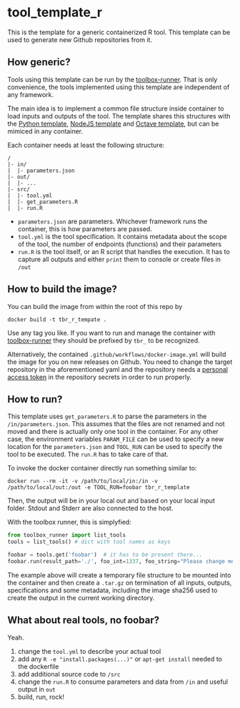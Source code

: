 # tool_template_r

This is the template for a generic containerized R tool. This template can be used to generate new Github repositories from it.

## How generic?

Tools using this template can be run by the [toolbox-runner](https://github.com/hydrocode-de/tool-runner). 
That is only convenience, the tools implemented using this template are independent of any framework.

The main idea is to implement a common file structure inside container to load inputs and outputs of the 
tool. The template shares this structures with the [Python template](https://github.com/vforwater/tool_template_python), [NodeJS template](https://github.com/vforwater/tool_template_node)
and [Octave template](https://github.com/vforwater/tool_template_octave), but can be mimiced in any container.

Each container needs at least the following structure:

```
/
|- in/
|  |- parameters.json
|- out/
|  |- ...
|- src/
|  |- tool.yml
|  |- get_parameters.R
|  |- run.R
```

* `parameters.json` are parameters. Whichever framework runs the container, this is how parameters are passed.
* `tool.yml` is the tool specification. It contains metadata about the scope of the tool, the number of endpoints (functions) and their parameters
* `run.R` is the tool itself, or an R script that handles the execution. It has to capture all outputs and either `print` them to console or create files in `/out`

## How to build the image?

You can build the image from within the root of this repo by
```
docker build -t tbr_r_tempate .
```

Use any tag you like. If you want to run and manage the container with [toolbox-runner](https://github.com/hydrocode-de/tool-runner)
they should be prefixed by `tbr_` to be recognized. 

Alternatively, the contained `.github/workflows/docker-image.yml` will build the image for you 
on new releases on Github. You need to change the target repository in the aforementioned yaml and the repository needs a 
[personal access token](https://docs.github.com/en/authentication/keeping-your-account-and-data-secure/creating-a-personal-access-token)
in the repository secrets in order to run properly.

## How to run?

This template uses `get_parameters.R` to parse the parameters in the `/in/parameters.json`. This assumes that
the files are not renamed and not moved and there is actually only one tool in the container. For any other case, the environment variables
`PARAM_FILE` can be used to specify a new location for the `parameters.json` and `TOOL_RUN` can be used to specify the tool to be executed.
The `run.R` has to take care of that.

To invoke the docker container directly run something similar to:
```
docker run --rm -it -v /path/to/local/in:/in -v /path/to/local/out:/out -e TOOL_RUN=foobar tbr_r_template
```

Then, the output will be in your local out and based on your local input folder. Stdout and Stderr are also connected to the host.

With the toolbox runner, this is simplyfied:

```python
from toolbox_runner import list_tools
tools = list_tools() # dict with tool names as keys

foobar = tools.get('foobar')  # it has to be present there...
foobar.run(result_path='./', foo_int=1337, foo_string="Please change me")
```
The example above will create a temporary file structure to be mounted into the container and then create a `.tar.gz` on termination of all 
inputs, outputs, specifications and some metadata, including the image sha256 used to create the output in the current working directory.

## What about real tools, no foobar?

Yeah. 

1. change the `tool.yml` to describe your actual tool
2. add any `R -e "install.packages(...)"` or `apt-get install` needed to the dockerfile
3. add additional source code to `/src`
4. change the `run.R` to consume parameters and data from `/in` and useful output in `out`
5. build, run, rock!
